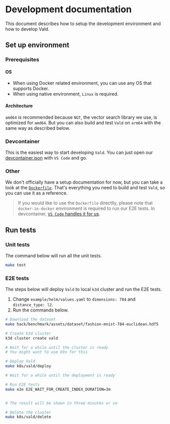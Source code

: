 # Development documentation

This document describes how to setup the development environment and how to develop Vald.

## Set up environment

### Prerequisites

#### OS

- When using Docker related environment, you can use any OS that supports Docker.
- When using native environment, `Linux` is required.

#### Architecture

`amd64` is recommended because `NGT`, the vector search library we use, is optimized for `amd64`.
But you can also build and test `Vald` on `arm64` with the same way as described below.

### Devcontainer

This is the easiest way to start developing `Vald`. You can just open our [devcontainer.json](./.devcontainer/devcontainer.json) with `VS Code` and go.

### Other

We don't officially have a setup documentation for now, but you can take a look at the [`Dockerfile`](./dockers/dev/Dockerfile).
That's everything you need to build and test `Vald`, so you can use it as a reference.

> If you would like to use the `Dockerfile` directlly, please note that `docker-in-docker` environment is required to run our E2E tests.
> In devcontainer, [`VS Code` handles it for us](https://github.com/devcontainers/features/tree/main/src/docker-in-docker).

## Run tests

### Unit tests

The command below will run all the unit tests.
```bash
make test
```

### E2E tests
The steps below will deploy `Vald` to local `k3d` cluster and run the E2E tests.
1. Change `example/helm/values.yaml` to `dimensions: 784` and `distance_type: l2`.
2. Run the commands below.
```bash
# Download the dataset
make hack/benchmark/assets/dataset/fashion-mnist-784-euclidean.hdf5

# Create k3d cluster
k3d cluster create vald

# Wait for a while until the cluster is ready
# You might want to use k9s for this

# Deploy Vald
make k8s/vald/deploy

# Wait for a while until the deployment is ready

# Run E2E tests
make e2e E2E_WAIT_FOR_CREATE_INDEX_DURATION=3m


# The result will be shown in three minutes or so

# Delete the cluster
make k8s/vald/delete
```
